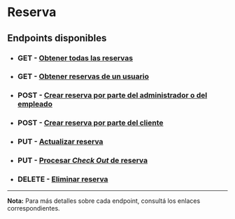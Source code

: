# **Reserva**

## **Endpoints disponibles**

- ### **GET** - [Obtener todas las reservas](../endpoints/getAll.md)

- ### **GET** - [Obtener reservas de un usuario](../endpoints/getReservationsByUser.md)

- ### **POST** - [Crear reserva por parte del administrador o del empleado](../endpoints/create.md)

- ### **POST** - [Crear reserva por parte del cliente](../endpoints/userReservation.md)

- ### **PUT** - [Actualizar reserva](../endpoints/update.md)

- ### **PUT** - [Procesar _Check Out_ de reserva](../endpoints/checkOut.md)

- ### **DELETE** - [Eliminar reserva](../endpoints/delete.md)

---

**Nota:** Para más detalles sobre cada endpoint, consultá los enlaces correspondientes.
